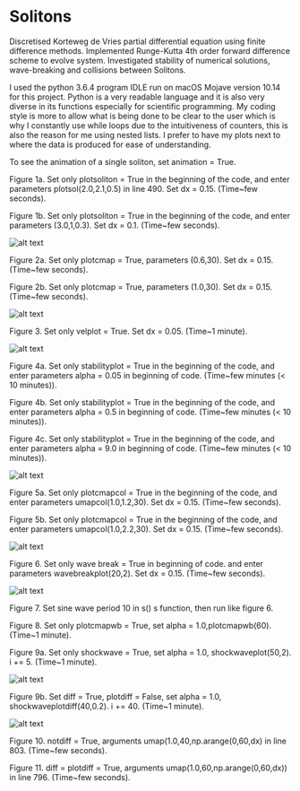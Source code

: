 # Solitons

Discretised Korteweg de Vries partial differential equation using finite difference methods. Implemented Runge-Kutta 4th order forward difference scheme to evolve system. Investigated stability of numerical solutions, wave-breaking and collisions between Solitons.

I used the python 3.6.4 program IDLE run on macOS Mojave version 10.14 for this project. Python is a very readable language and it is also very diverse in its functions especially for scientific programming. My coding style is more to allow what is being done to be clear to the user which is why I constantly use while loops due to the intuitiveness of counters, this is also the reason for me using nested lists. I prefer to have my plots next to where the data is produced for ease of understanding.

To see the animation of a single soliton, set animation = True.

Figure 1a. Set only plotsoliton = True in the beginning of the code, and enter parameters plotsol(2.0,2.1,0.5) in line 490. Set dx = 0.15. (Time~few seconds).

Figure 1b. Set only plotsoliton = True in the beginning of the code, and enter parameters (3.0,1,0.3). Set dx = 0.1. (Time~few seconds).

![alt text](https://github.com/mhal1/Solitons/blob/master/solitonprop.png?raw=true)

Figure 2a. Set only plotcmap = True, parameters (0.6,30). Set dx = 0.15. (Time~few seconds).

Figure 2b. Set only plotcmap = True, parameters (1.0,30). Set dx = 0.15. (Time~few seconds).

![alt text](https://github.com/mhal1/Solitons/blob/master/solpropheat.png?raw=true)

Figure 3. Set only velplot = True. Set dx = 0.05. (Time~1 minute).

![alt text](https://github.com/mhal1/Solitons/blob/master/solvelheight.png?raw=true)

Figure 4a. Set only stabilityplot = True in the beginning of the code, and enter parameters alpha = 0.05 in beginning of code. (Time~few minutes (< 10 minutes)).

Figure 4b. Set only stabilityplot = True in the beginning of the code, and enter parameters alpha = 0.5 in beginning of code. (Time~few minutes (< 10 minutes)).

Figure 4c. Set only stabilityplot = True in the beginning of the code, and enter parameters alpha = 9.0 in beginning of code. (Time~few minutes (< 10 minutes)).

![alt text](https://github.com/mhal1/Solitons/blob/master/stability.png?raw=true)

Figure 5a. Set only plotcmapcol = True in the beginning of the code, and enter parameters umapcol(1.0,1.2,30). Set dx = 0.15. (Time~few seconds).

Figure 5b. Set only plotcmapcol = True in the beginning of the code, and enter parameters umapcol(1.0,2.2,30). Set dx = 0.15. (Time~few seconds).

![alt text](https://github.com/mhal1/Solitons/blob/master/Solitoncol.png?raw=true)

Figure 6. Set only wave break = True in beginning of code. and enter parameters wavebreakplot(20,2). Set dx = 0.15. (Time~few seconds).

![alt text](https://github.com/mhal1/Solitons/blob/master/wavebreaking.png?raw=true)

Figure 7. Set sine wave period 10 in s() s function, then run like figure 6.

Figure 8. Set only plotcmapwb = True, set alpha = 1.0,plotcmapwb(60). (Time~1 minute).

Figure 9a. Set only shockwave = True, set alpha = 1.0,  shockwaveplot(50,2). i += 5. (Time~1 minute).

![alt text](https://github.com/mhal1/Solitons/blob/master/solshockwave.png?raw=true)

Figure 9b. Set diff = True, plotdiff = False, set alpha = 1.0,  shockwaveplotdiff(40,0.2). i += 40. (Time~1 minute).

![alt text](https://github.com/mhal1/Solitons/blob/master/diffusion.png?raw=true)

Figure 10. notdiff = True, arguments umap(1.0,40,np.arange(0,60,dx) in line 803. (Time~few seconds).

Figure 11. diff = plotdiff = True, arguments umap(1.0,60,np.arange(0,60,dx)) in line 796. (Time~few seconds).

